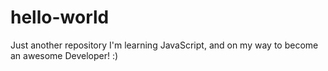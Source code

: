 # hello-world
Just another repository
I'm learning JavaScript, and on my way to become an awesome Developer! :)

